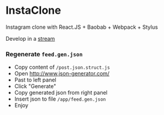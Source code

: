 # InstaClone
Instagram clone with React.JS + Baobab + Webpack + Stylus


Develop in a [stream](https://www.livecoding.tv/lestad/)

### Regenerate `feed.gen.json`

- Copy content of `/post.json.struct.js`
- Open http://www.json-generator.com/
- Past to left panel
- Click "Generate"
- Copy generated json from right panel
- Insert json to file `/app/feed.gen.json`
- Enjoy
